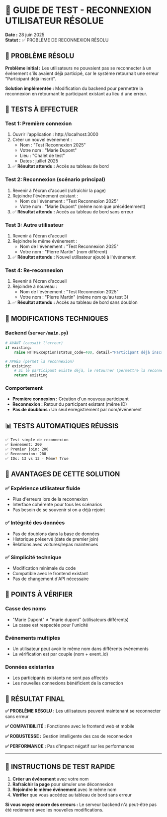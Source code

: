 # 🔄 GUIDE DE TEST - RECONNEXION UTILISATEUR RÉSOLUE

**Date :** 28 juin 2025  
**Statut :** ✅ PROBLÈME DE RECONNEXION RÉSOLU

## 🎯 PROBLÈME RÉSOLU

**Problème initial :** Les utilisateurs ne pouvaient pas se reconnecter à un événement s'ils avaient déjà participé, car le système retournait une erreur "Participant déjà inscrit".

**Solution implémentée :** Modification du backend pour permettre la reconnexion en retournant le participant existant au lieu d'une erreur.

## 🧪 TESTS À EFFECTUER

### Test 1: Première connexion
1. Ouvrir l'application : http://localhost:3000
2. Créer un nouvel événement :
   - Nom : "Test Reconnexion 2025"
   - Votre nom : "Marie Dupont"
   - Lieu : "Chalet de test"
   - Dates : juillet 2025
3. ✅ **Résultat attendu :** Accès au tableau de bord

### Test 2: Reconnexion (scénario principal)
1. Revenir à l'écran d'accueil (rafraîchir la page)
2. Rejoindre l'événement existant :
   - Nom de l'événement : "Test Reconnexion 2025"
   - Votre nom : "Marie Dupont" (même nom que précédemment)
3. ✅ **Résultat attendu :** Accès au tableau de bord sans erreur

### Test 3: Autre utilisateur
1. Revenir à l'écran d'accueil
2. Rejoindre le même événement :
   - Nom de l'événement : "Test Reconnexion 2025"
   - Votre nom : "Pierre Martin" (nom différent)
3. ✅ **Résultat attendu :** Nouvel utilisateur ajouté à l'événement

### Test 4: Re-reconnexion
1. Revenir à l'écran d'accueil
2. Rejoindre à nouveau :
   - Nom de l'événement : "Test Reconnexion 2025" 
   - Votre nom : "Pierre Martin" (même nom qu'au test 3)
3. ✅ **Résultat attendu :** Accès au tableau de bord sans doublon

## 🔧 MODIFICATIONS TECHNIQUES

### Backend (`server/main.py`)
```python
# AVANT (causait l'erreur)
if existing:
    raise HTTPException(status_code=400, detail="Participant déjà inscrit à cet événement")

# APRÈS (permet la reconnexion)
if existing:
    # Si le participant existe déjà, le retourner (permettre la reconnexion)
    return existing
```

### Comportement
- **Première connexion :** Création d'un nouveau participant
- **Reconnexion :** Retour du participant existant (même ID)
- **Pas de doublons :** Un seul enregistrement par nom/événement

## 📊 TESTS AUTOMATIQUES RÉUSSIS

```bash
✅ Test simple de reconnexion
✅ Événement: 200
✅ Premier join: 200  
✅ Reconnexion: 200
✅ IDs: 13 vs 13 - Même? True
```

## 🎯 AVANTAGES DE CETTE SOLUTION

### ✅ Expérience utilisateur fluide
- Plus d'erreurs lors de la reconnexion
- Interface cohérente pour tous les scénarios
- Pas besoin de se souvenir si on a déjà rejoint

### ✅ Intégrité des données
- Pas de doublons dans la base de données
- Historique préservé (date de premier join)
- Relations avec voitures/repas maintenues

### ✅ Simplicité technique
- Modification minimale du code
- Compatible avec le frontend existant
- Pas de changement d'API nécessaire

## 🚨 POINTS À VÉRIFIER

### Casse des noms
- "Marie Dupont" ≠ "marie dupont" (utilisateurs différents)
- La casse est respectée pour l'unicité

### Événements multiples
- Un utilisateur peut avoir le même nom dans différents événements
- La vérification est par couple (nom + event_id)

### Données existantes
- Les participants existants ne sont pas affectés
- Les nouvelles connexions bénéficient de la correction

## 🎉 RÉSULTAT FINAL

**✅ PROBLÈME RÉSOLU :** Les utilisateurs peuvent maintenant se reconnecter sans erreur

**✅ COMPATIBILITÉ :** Fonctionne avec le frontend web et mobile

**✅ ROBUSTESSE :** Gestion intelligente des cas de reconnexion

**✅ PERFORMANCE :** Pas d'impact négatif sur les performances

---

## 🔄 INSTRUCTIONS DE TEST RAPIDE

1. **Créer un événement** avec votre nom
2. **Rafraîchir la page** pour simuler une déconnexion
3. **Rejoindre le même événement** avec le même nom
4. **Vérifier** que vous accédez au tableau de bord sans erreur

**Si vous voyez encore des erreurs :** Le serveur backend n'a peut-être pas été redémarré avec les nouvelles modifications.

